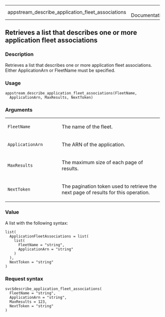 <table style="width: 100%;">
<tbody>
<tr class="odd">
<td>appstream_describe_application_fleet_associations</td>
<td style="text-align: right;">R Documentation</td>
</tr>
</tbody>
</table>

## Retrieves a list that describes one or more application fleet associations

### Description

Retrieves a list that describes one or more application fleet
associations. Either ApplicationArn or FleetName must be specified.

### Usage

    appstream_describe_application_fleet_associations(FleetName,
      ApplicationArn, MaxResults, NextToken)

### Arguments

<table>
<colgroup>
<col style="width: 35%" />
<col style="width: 65%" />
</colgroup>
<tbody>
<tr class="odd">
<td><code
id="appstream_describe_application_fleet_associations_:_FleetName">FleetName</code></td>
<td><p>The name of the fleet.</p></td>
</tr>
<tr class="even">
<td><code
id="appstream_describe_application_fleet_associations_:_ApplicationArn">ApplicationArn</code></td>
<td><p>The ARN of the application.</p></td>
</tr>
<tr class="odd">
<td><code
id="appstream_describe_application_fleet_associations_:_MaxResults">MaxResults</code></td>
<td><p>The maximum size of each page of results.</p></td>
</tr>
<tr class="even">
<td><code
id="appstream_describe_application_fleet_associations_:_NextToken">NextToken</code></td>
<td><p>The pagination token used to retrieve the next page of results
for this operation.</p></td>
</tr>
</tbody>
</table>

### Value

A list with the following syntax:

    list(
      ApplicationFleetAssociations = list(
        list(
          FleetName = "string",
          ApplicationArn = "string"
        )
      ),
      NextToken = "string"
    )

### Request syntax

    svc$describe_application_fleet_associations(
      FleetName = "string",
      ApplicationArn = "string",
      MaxResults = 123,
      NextToken = "string"
    )
